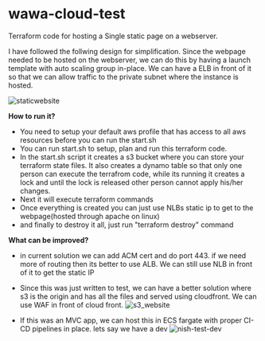 # wawa-cloud-test
Terraform code for hosting a Single static page on a webserver. 

I have followed the follwing design for simplification. Since the webpage needed to be hosted on the webserver, we can do this by having a launch template with auto scaling group in-place. We can have a ELB in front of it so that we can allow traffic to the private subnet where the instance is hosted. 

![staticwebsite](https://user-images.githubusercontent.com/87870511/126929957-e39051a6-fcea-4629-a329-d31ad1ef48ed.png)


**How to run it?**
- You need to setup your default aws profile that has access to all aws resources before you can run the start.sh
- You can run start.sh to setup, plan and run this terraform code.
- In the start.sh script it creates a s3 bucket where you can store your terraform state files. It also creates a dynamo table so that only one person can execute the terrafrom code, while its running it creates a lock and until the lock is released other person cannot apply his/her changes.
- Next it will execute terraform commands
- Once everything is created you can just use NLBs static ip to get to the webpage(hosted through apache on linux)
- and finally to destroy it all, just run "terraform destroy" command 


**What can be improved?**
- in current solution we can add ACM cert and do port 443. if we need more of routing then its better to use ALB. We can still use NLB in front of it to get the static IP
- Since this was just written to test, we can have a better solution where s3 is the origin and has all the files and served using cloudfront. We can use WAF in front of cloud front.
  ![s3_website](https://user-images.githubusercontent.com/87870511/126925011-99e2fdd6-e89c-4b0e-94df-dade268c2d27.png)


- If this was an MVC app, we can host this in ECS fargate with proper CI-CD pipelines in place. lets say we have a dev
  ![nish-test-dev](https://user-images.githubusercontent.com/87870511/126828709-9ad85175-ae9c-49a6-981b-effb79d38035.png)
